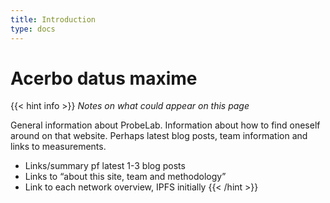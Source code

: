 ```yaml
---
title: Introduction
type: docs
---
```


# Acerbo datus maxime

{{< hint info >}}
*Notes on what could appear on this page*

General information about ProbeLab. Information about how to find oneself around on that website. Perhaps latest blog posts, team information and links to measurements.

- Links/summary pf latest 1-3 blog posts
- Links to “about this site, team and methodology”
- Link to each network overview, IPFS initially
{{< /hint >}}
